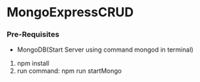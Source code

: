 # MongoExpressCRUD

### Pre-Requisites
- MongoDB(Start Server using command mongod in terminal)

1. npm install
2. run command: npm run startMongo
